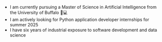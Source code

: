 - I am currently pursuing a Master of Science in Artificial Intelligence from the University of Buffalo 📖💻
- I am actively looking for Python application developer internships for summer 2025
- I have six years of industrial exposure to software development and data science
